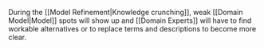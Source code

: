 During the [[Model Refinement|Knowledge crunching]], weak [[Domain Model|Model]] spots will show up and [[Domain Experts]] will have to find workable alternatives or to replace terms and descriptions to become more clear.
